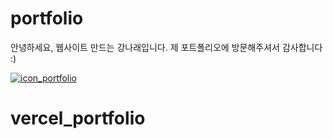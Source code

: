 # portfolio

안녕하세요, 웹사이트 만드는 강나래입니다.
제 포트폴리오에 방문해주셔서 감사합니다 :)

<a href="http://rae-code.com/">![icon_portfolio](https://user-images.githubusercontent.com/60727090/180818694-65192052-d21d-4bbc-8e31-f720628bc3be.jpeg)
</a>
# vercel_portfolio

